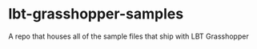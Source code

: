 # lbt-grasshopper-samples
A repo that houses all of the sample files that ship with LBT Grasshopper
